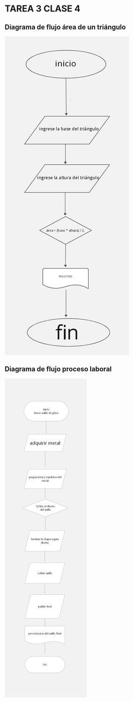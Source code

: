 # TAREA 3 CLASE 4

## Diagrama de flujo área de un triángulo

![DIAGRAMA DE FLUJO CALCULO DE AREA](Diagrama%20de%20flujo%20triangulo.jpg)

## Diagrama de flujo proceso laboral

![DIAGRAMA DE FLUJO PROCESO LABORAL](./Diagrama%20de%20flujo.jpg)
